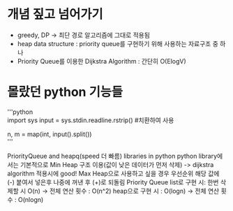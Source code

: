 # 개념 짚고 넘어가기
- greedy, DP -> 최단 경로 알고리즘에 그대로 적용됨
- heap data structure : priority queue를 구현하기 위해 사용하는 자료구조 중 하나 
- Priority Queue를 이용한 Dijkstra Algorithm : 간단히 O(ElogV)

# 몰랐던 python 기능들
'''python  
import sys
input = sys.stdin.readline.rstrip() #치환하여 사용

n, m = map(int, input().split())  
'''

PriorityQueue and heapq(speed 더 빠름) libraries in python
python library에서는 기본적으로 Min Heap 구조 이용(값이 낮은 데이터가 먼저 삭제) -> dijkstra algorithm 적용시에 good!
Max Heap으로 사용하고 싶을 경우 우선순위 해당 값에 (-) 붙여서 넣은후 나중에 꺼낸 후 (+)로 되돌림
Priority Queue list로 구현 시: 한번 삭제할 시 O(n) -> 전체 연산 횟수 : O(n^2)
               heap으로 구현 시 : O(logn) -> 전체 연산 횟수 : O(nlogn)

